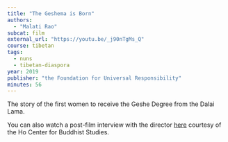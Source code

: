 ```yaml
---
title: "The Geshema is Born"
authors:
  - "Malati Rao"
subcat: film
external_url: "https://youtu.be/_j90nTgMs_Q"
course: tibetan
tags:
  - nuns
  - tibetan-diaspora
year: 2019
publisher: "the Foundation for Universal Responsibility"
minutes: 56
---
```


The story of the first women to receive the Geshe Degree from the Dalai Lama.

You can also watch a post-film interview with the director [here](https://youtu.be/rz4MOjfh7o4) courtesy of the Ho Center for Buddhist Studies.
